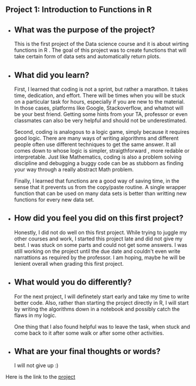 ## Project 1:  Introduction to Functions in R

*  ##  What was the purpose of the project?
      
      This is the first project of the Data science course and it is about wirting functions in R . The goal of this project was to create functions that will take certain 
       form of data sets and automatically return plots.
     
 * ##  What did you learn?
 
      First, I learned that coding is not a sprint, but rather a marathon. It takes time, dedication, and effort. There will be times when you will be stuck on a particular
       task for hours, especially if you are new to the material. In those cases, platforms like Google, Stackoverflow, and whatnot will be your best friend. Getting some hints
       from your TA, professor or even classmates can also be very helpful and should not be underestimated. 
       
      Second, coding is analogous to a logic game, simply because it requires good logic. There are many ways of writing algorithms and different people often use different 
       techniques to get the same answer. It all comes down to whose logic is simpler, straigthforward , more redable or interpretable. Just like Mathematics, coding is also
       a problem solving discipline and debugging a buggy code can be as stubborn as finding your way through a really abstract Math problem.
       
      Finally, I learned that functions are a good way of saving time, in the sense that it prevents us from the copy/paste routine. A single wrapper function that can be used 
       on many data sets is better than writting new functions for every new data set.
       
 * ## How did you feel you did on this first project?
 
      Honestly, I did not do well on this first project. While trying to juggle my other courses and work, I started this project late and did not give my best.
      I was stuck on some parts and could not get some answers. I was still working on the project until the due date and couldn't even write narrattions as required
      by the professor. I am hoping, maybe he will be lenient overall when grading this first project.
      
 * ## What would you do differently?
 
      For the next project, I will definetely start early and take my time to write better code. Also, rather than starting the project directly in R, I will start by 
      writing the algorithms down in a notebook and possibly catch the flaws in my logic. 
      
      One thing that I also found helpful was to leave the task, when stuck and come back to it after some walk or after some other activities. 
      
 * ## What are your final thoughts or words?
 
      I will not give up :)
 
 Here is the link to the [project](https://rubinho12.github.io/Project-1.html)
   

